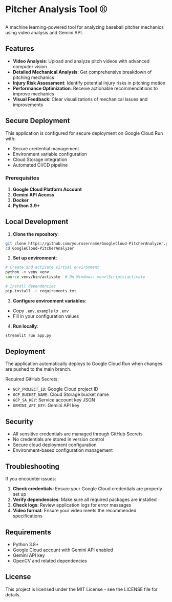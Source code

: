 # Pitcher Analysis Tool ⚾

A machine learning-powered tool for analyzing baseball pitcher mechanics using video analysis and Gemini API.

## Features

- **Video Analysis**: Upload and analyze pitch videos with advanced computer vision
- **Detailed Mechanical Analysis**: Get comprehensive breakdown of pitching mechanics
- **Injury Risk Assessment**: Identify potential injury risks in pitching motion
- **Performance Optimization**: Receive actionable recommendations to improve mechanics
- **Visual Feedback**: Clear visualizations of mechanical issues and improvements

## Secure Deployment

This application is configured for secure deployment on Google Cloud Run with:
- Secure credential management
- Environment variable configuration
- Cloud Storage integration
- Automated CI/CD pipeline

### Prerequisites

1. **Google Cloud Platform Account**
2. **Gemini API Access**
3. **Docker**
4. **Python 3.9+**

## Local Development

1. **Clone the repository**:
```bash
git clone https://github.com/yourusername/GoogleCloud-PitcherAnalyzer.git
cd GoogleCloud-PitcherAnalyzer
```

2. **Set up environment**:
```bash
# Create and activate virtual environment
python -m venv venv
source venv/bin/activate  # On Windows: venv\Scripts\activate

# Install dependencies
pip install -r requirements.txt
```

3. **Configure environment variables**:
- Copy `.env.example` to `.env`
- Fill in your configuration values

4. **Run locally**:
```bash
streamlit run app.py
```

## Deployment

The application automatically deploys to Google Cloud Run when changes are pushed to the main branch.

Required GitHub Secrets:
- `GCP_PROJECT_ID`: Google Cloud project ID
- `GCP_BUCKET_NAME`: Cloud Storage bucket name
- `GCP_SA_KEY`: Service account key JSON
- `GEMINI_API_KEY`: Gemini API key

## Security

- All sensitive credentials are managed through GitHub Secrets
- No credentials are stored in version control
- Secure cloud deployment configuration
- Environment-based configuration management

## Troubleshooting

If you encounter issues:

1. **Check credentials**: Ensure your Google Cloud credentials are properly set up
2. **Verify dependencies**: Make sure all required packages are installed
3. **Check logs**: Review application logs for error messages
4. **Video format**: Ensure your video meets the recommended specifications

## Requirements

- Python 3.8+
- Google Cloud account with Gemini API enabled
- Gemini API key
- OpenCV and related dependencies

## License

This project is licensed under the MIT License - see the LICENSE file for details.

